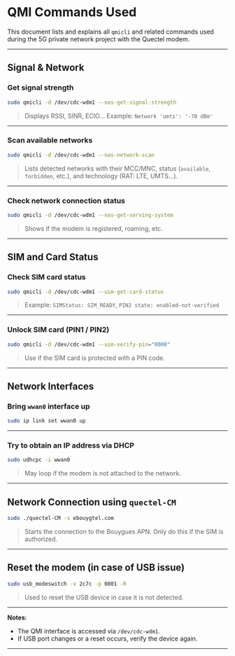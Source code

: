 # QMI Commands Used

This document lists and explains all `qmicli` and related commands used during the 5G private network project with the Quectel modem.

---

## Signal & Network

### Get signal strength

```bash
sudo qmicli -d /dev/cdc-wdm1 --nas-get-signal-strength
```

> Displays RSSI, SINR, ECIO... Example: `Network 'umts': '-70 dBm'`

---

### Scan available networks

```bash
sudo qmicli -d /dev/cdc-wdm1 --nas-network-scan
```

> Lists detected networks with their MCC/MNC, status (`available`, `forbidden`, etc.), and technology (RAT: LTE, UMTS...).

---

### Check network connection status

```bash
sudo qmicli -d /dev/cdc-wdm1 --nas-get-serving-system
```

> Shows if the modem is registered, roaming, etc.

---

## SIM and Card Status

### Check SIM card status

```bash
sudo qmicli -d /dev/cdc-wdm1 --uim-get-card-status
```

> Example: `SIMStatus: SIM_READY`, `PIN2 state: enabled-not-verified`

---

### Unlock SIM card (PIN1 / PIN2)

```bash
sudo qmicli -d /dev/cdc-wdm1 --uim-verify-pin="0000"
```

> Use if the SIM card is protected with a PIN code.

---

## Network Interfaces

### Bring `wwan0` interface up

```bash
sudo ip link set wwan0 up
```

---

### Try to obtain an IP address via DHCP

```bash
sudo udhcpc -i wwan0
```

> May loop if the modem is not attached to the network.

---

## Network Connection using `quectel-CM`

```bash
sudo ./quectel-CM -s ebouygtel.com
```

> Starts the connection to the Bouygues APN. Only do this if the SIM is authorized.

---

## Reset the modem (in case of USB issue)

```bash
sudo usb_modeswitch -v 2c7c -p 0801 -R
```

> Used to reset the USB device in case it is not detected.

---

**Notes**:

* The QMI interface is accessed via `/dev/cdc-wdm1`.
* If USB port changes or a reset occurs, verify the device again.

---